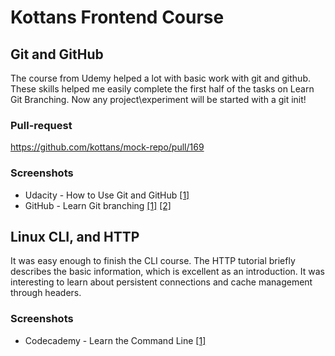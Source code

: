 # Kottans Frontend Course

## Git and GitHub

The course from Udemy helped a lot with basic work with git and github. These skills helped me easily complete the first half of the tasks on Learn Git Branching. Now any project\experiment will be started with a git init!

### Pull-request
	
https://github.com/kottans/mock-repo/pull/169

### Screenshots

- Udacity - How to Use Git and GitHub [\[1\]](task_git_intro/udacity_using_git.png)
- GitHub - Learn Git branching [\[1\]](task_git_intro/github_branching_1.jpg) [\[2\]](task_git_intro/github_branching_2.jpg)

## Linux CLI, and HTTP

It was easy enough to finish the CLI course. The HTTP tutorial briefly describes the basic information, which is excellent as an introduction. It was interesting to learn about persistent connections and cache management through headers.

### Screenshots

- Codecademy - Learn the Command Line [\[1\]](task_linux_cli/codecademy_linux_cli.png)